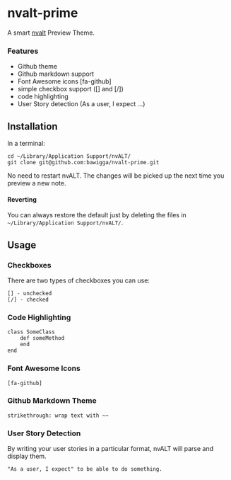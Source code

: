 # nvalt-prime

A smart [nvalt](http://brettterpstra.com/projects/nvalt/) Preview Theme.

### Features

- Github theme
- Github markdown support
- Font Awesome icons [fa-github]
- simple checkbox support ([] and [/])
- code highlighting
- User Story detection (As a user, I expect ...)

## Installation

In a terminal:

    cd ~/Library/Application Support/nvALT/
    git clone git@github.com:bawigga/nvalt-prime.git

No need to restart nvALT. The changes will be picked up the next time you preview a new note.

#### Reverting

You can always restore the default just by deleting the files in `~/Library/Application Support/nvALT/`.

## Usage

### Checkboxes

There are two types of checkboxes you can use:

    [] - unchecked
    [/] - checked

### Code Highlighting

    class SomeClass
        def someMethod
        end
    end

### Font Awesome Icons

    [fa-github]

### Github Markdown Theme

    strikethrough: wrap text with ~~
    
### User Story Detection

By writing your user stories in a particular format, nvALT will parse and display them.

    "As a user, I expect" to be able to do something.
